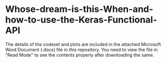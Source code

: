 # Whose-dream-is-this-When-and-how-to-use-the-Keras-Functional-API

The details of the codeset and plots are included in the attached Microsoft Word Document (.docx) file in this repository. 
You need to view the file in "Read Mode" to see the contents properly after downloading the same.
